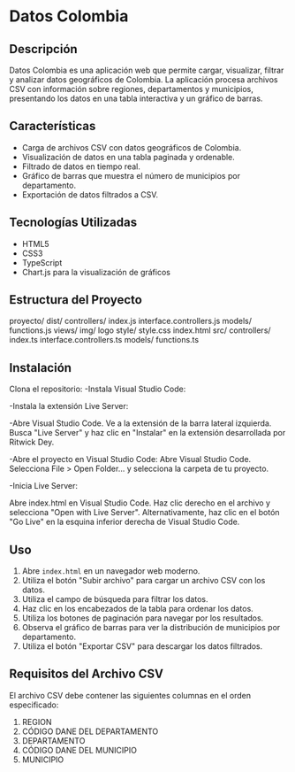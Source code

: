 # Datos Colombia

## Descripción
Datos Colombia es una aplicación web que permite cargar, visualizar, filtrar y analizar datos geográficos de Colombia. La aplicación procesa archivos CSV con información sobre regiones, departamentos y municipios, presentando los datos en una tabla interactiva y un gráfico de barras.

## Características
- Carga de archivos CSV con datos geográficos de Colombia.
- Visualización de datos en una tabla paginada y ordenable.
- Filtrado de datos en tiempo real.
- Gráfico de barras que muestra el número de municipios por departamento.
- Exportación de datos filtrados a CSV.
  

## Tecnologías Utilizadas
- HTML5
- CSS3
- TypeScript
- Chart.js para la visualización de gráficos

## Estructura del Proyecto
proyecto/
    dist/
        controllers/
            index.js
            interface.controllers.js
        models/
            functions.js
        views/
            img/
                logo
            style/
                style.css
            index.html
    src/
        controllers/
            index.ts
            interface.controllers.ts
        models/
            functions.ts
## Instalación
Clona el repositorio:
-Instala Visual Studio Code:

-Instala la extensión Live Server:

-Abre Visual Studio Code. Ve a la extensión de la barra lateral izquierda. Busca "Live Server" y haz clic en "Instalar" en la extensión desarrollada por Ritwick Dey.

-Abre el proyecto en Visual Studio Code: Abre Visual Studio Code. Selecciona File > Open Folder... y selecciona la carpeta de tu proyecto.

-Inicia Live Server:

Abre index.html en Visual Studio Code. Haz clic derecho en el archivo y selecciona "Open with Live Server". Alternativamente, haz clic en el botón "Go Live" en la esquina inferior derecha de Visual Studio Code.
## Uso
1. Abre `index.html` en un navegador web moderno.
2. Utiliza el botón "Subir archivo" para cargar un archivo CSV con los datos.
3. Utiliza el campo de búsqueda para filtrar los datos.
4. Haz clic en los encabezados de la tabla para ordenar los datos.
5. Utiliza los botones de paginación para navegar por los resultados.
6. Observa el gráfico de barras para ver la distribución de municipios por departamento.
7. Utiliza el botón "Exportar CSV" para descargar los datos filtrados.

## Requisitos del Archivo CSV
El archivo CSV debe contener las siguientes columnas en el orden especificado:
1. REGION
2. CÓDIGO DANE DEL DEPARTAMENTO
3. DEPARTAMENTO
4. CÓDIGO DANE DEL MUNICIPIO
5. MUNICIPIO


